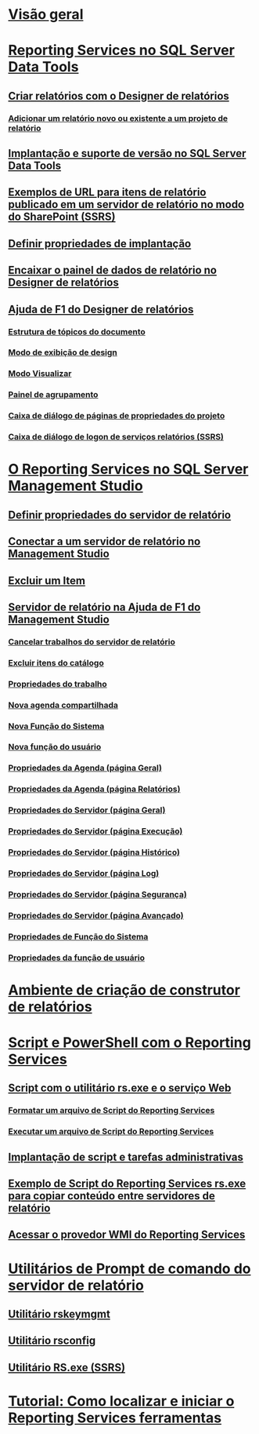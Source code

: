 # [Visão geral](reporting-services-tools.md)  
# [Reporting Services no SQL Server Data Tools](reporting-services-in-sql-server-data-tools-ssdt.md)  
## [Criar relatórios com o Designer de relatórios](design-reporting-services-paginated-reports-with-report-designer-ssrs.md)  
### [Adicionar um relatório novo ou existente a um projeto de relatório](add-a-new-or-existing-report-to-a-report-project-ssrs.md)  
## [Implantação e suporte de versão no SQL Server Data Tools](deployment-and-version-support-in-sql-server-data-tools-ssrs.md)  
## [Exemplos de URL para itens de relatório publicado em um servidor de relatório no modo do SharePoint (SSRS)](url-examples-for-items-on-a-report-server-sharepoint-mode.md)  
## [Definir propriedades de implantação](set-deployment-properties-reporting-services.md)  
## [Encaixar o painel de dados de relatório no Designer de relatórios](dock-the-report-data-pane-in-report-designer-ssrs.md)  
## [Ajuda de F1 do Designer de relatórios](report-designer-f1-help.md)  
### [Estrutura de tópicos do documento](document-outline.md)  
### [Modo de exibição de design](design-view.md)  
### [Modo Visualizar](preview-view.md)  
### [Painel de agrupamento](grouping-pane.md)  
### [Caixa de diálogo de páginas de propriedades do projeto](project-property-pages-dialog-box.md)  
### [Caixa de diálogo de logon de serviços relatórios (SSRS)](reporting-services-login-dialog-box-ssrs.md)  
# [O Reporting Services no SQL Server Management Studio](reporting-services-in-sql-server-management-studio-ssrs.md)  
## [Definir propriedades do servidor de relatório](set-report-server-properties-management-studio.md)  
## [Conectar a um servidor de relatório no Management Studio](connect-to-a-report-server-in-management-studio.md)  
## [Excluir um Item](delete-an-item-management-studio.md)  
## [Servidor de relatório na Ajuda de F1 do Management Studio](report-server-in-management-studio-f1-help.md)  
### [Cancelar trabalhos do servidor de relatório](cancel-report-server-jobs-management-studio.md)  
### [Excluir itens do catálogo](delete-catalog-items-management-studio.md)  
### [Propriedades do trabalho](job-properties-management-studio.md)  
### [Nova agenda compartilhada](new-shared-schedule-management-studio.md)  
### [Nova Função do Sistema](new-system-role-management-studio.md)  
### [Nova função do usuário](new-user-role-management-studio.md)  
### [Propriedades da Agenda (página Geral)](schedule-properties-general-page.md)  
### [Propriedades da Agenda (página Relatórios)](schedule-properties-reports-page.md)  
### [Propriedades do Servidor (página Geral)](report-server-properties-general-page.md)  
### [Propriedades do Servidor (página Execução)](server-properties-execution-page.md)  
### [Propriedades do Servidor (página Histórico)](server-properties-history-page.md)  
### [Propriedades do Servidor (página Log)](server-properties-logging-page.md)  
### [Propriedades do Servidor (página Segurança)](server-properties-security-page-reporting-services.md)  
### [Propriedades do Servidor (página Avançado)](server-properties-advanced-page-reporting-services.md)  
### [Propriedades de Função do Sistema](system-role-properties-management-studio.md)  
### [Propriedades da função de usuário](user-role-properties-management-studio.md)  
# [Ambiente de criação de construtor de relatórios](report-builder-authoring-environment-ssrs.md)  
# [Script e PowerShell com o Reporting Services](scripting-and-powershell-with-reporting-services.md)  
## [Script com o utilitário rs.exe e o serviço Web](script-with-the-rs-exe-utility-and-the-web-service.md)  
### [Formatar um arquivo de Script do Reporting Services](format-a-reporting-services-script-file.md)  
### [Executar um arquivo de Script do Reporting Services](run-a-reporting-services-script-file.md)  
## [Implantação de script e tarefas administrativas](script-deployment-and-administrative-tasks.md)  
## [Exemplo de Script do Reporting Services rs.exe para copiar conteúdo entre servidores de relatório](sample-reporting-services-rs-exe-script-to-copy-content-between-report-servers.md)  
## [Acessar o provedor WMI do Reporting Services](access-the-reporting-services-wmi-provider.md)  
# [Utilitários de Prompt de comando do servidor de relatório](report-server-command-prompt-utilities-ssrs.md)  
## [Utilitário rskeymgmt](rskeymgmt-utility-ssrs.md)  
## [Utilitário rsconfig](rsconfig-utility-ssrs.md)  
## [Utilitário RS.exe (SSRS)](rs-exe-utility-ssrs.md)  
# [Tutorial: Como localizar e iniciar o Reporting Services ferramentas](tutorial-how-to-locate-and-start-reporting-services-tools-ssrs.md)  
